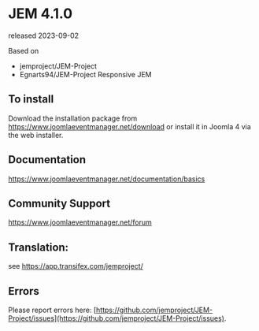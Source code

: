 # JEM 4.1.0
released 2023-09-02

Based on
- jemproject/JEM-Project
- Egnarts94/JEM-Project Responsive JEM

## To install
Download the installation package from https://www.joomlaeventmanager.net/download or install it in Joomla 4 via the web installer.

## Documentation
https://www.joomlaeventmanager.net/documentation/basics

## Community Support
https://www.joomlaeventmanager.net/forum

## Translation:
see https://app.transifex.com/jemproject/

## Errors
Please report errors here: [https://github.com/jemproject/JEM-Project/issues](https://github.com/jemproject/JEM-Project/issues).